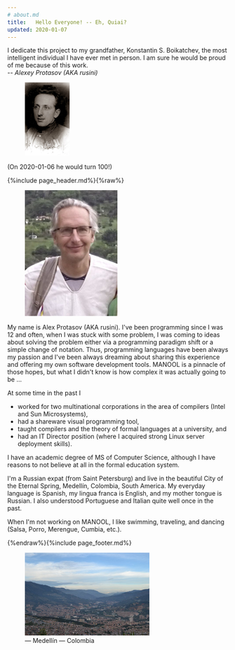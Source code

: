 ```yaml
---
# about.md
title:   Hello Everyone! -- Eh, Quiai?
updated: 2020-01-07
---
```



<aside markdown="1" class="right">

I dedicate this project to my grandfather, Konstantin S. Boikatchev, the most intelligent individual I have ever met in person. I am sure he would be proud of
me because of this work.  
  -- *Alexey Protasov (AKA rusini)*

<figure><img src="KSB.jpeg" width="102" height="167" alt="Konstantin S. Boikatchev" title="Konstantin S. Boikatchev"></figure>

(On 2020-01-06 he would turn 100!)

</aside>


{%include page_header.md%}{%raw%}


<figure><img src="Alex.jpeg" width="211" height="287" alt="@rusini" title="@rusini"></figure>

My name is Alex Protasov (AKA rusini). I've been programming since I was 12 and often, when I was stuck with some problem, I was coming to ideas about solving
the problem either via a programming paradigm shift or a simple change of notation. Thus, programming languages have been always my passion and I've been always
dreaming about sharing this experience and offering my own software development tools. MANOOL is a pinnacle of those hopes, but what I didn't know is how
complex it was actually going to be ...

At some time in the past I
  * worked for two multinational corporations in the area of compilers (Intel and Sun Microsystems),
  * had a shareware visual programming tool,
  * taught compilers and the theory of formal languages at a university, and
  * had an IT Director position (where I acquired strong Linux server deployment skills).

I have an academic degree of MS of Computer Science, although I have reasons to not believe at all in the formal education system.

I'm a Russian expat (from Saint Petersburg) and live in the beautiful City of the Eternal Spring, Medell&iacute;n, Colombia, South America. My everyday language
is Spanish, my lingua franca is English, and my mother tongue is Russian. I also understood Portuguese and Italian quite well once in the past.

When I'm not working on MANOOL, I like swimming, traveling, and dancing (Salsa, Porro, Merengue, Cumbia, etc.).


{%endraw%}{%include page_footer.md%}


<aside>
  <figure>
    <a href="Medellin.jpeg" target="_blank" title="Open in new tab or window">
      <img src="Medellin.jpeg" width="284" height="189" alt="Photo of Medell&iacute;n &mdash; Colombia">
    </a>
    <figcaption>&mdash; Medell&iacute;n &mdash; Colombia</figcaption>
  </figure>
</aside>
